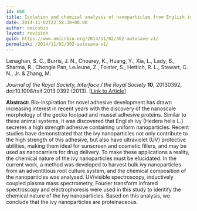 ```yaml
---
id: 660
title: Isolation and chemical analysis of nanoparticles from English ivy (Hedera helix L.)
date: 2014-11-02T22:58:30+00:00
author: omicsbio
layout: revision
guid: https://www.omicsbio.org/2014/11/02/302-autosave-v1/
permalink: /2014/11/02/302-autosave-v1/
---
```

Lenaghan, S. C., Burris, J. N., Chourey, K., Huang, Y., Xia, L., Lady, B., Sharma, R., Chongle Pan, LeJeune, Z., Foister, S., Hettich, R. L., Stewart, C. N., Jr. & Zhang, M.

_Journal of the Royal Society, Interface / the Royal Society_ **10**, 20130392, doi:10.1098/rsif.2013.0392 (2013). [[Link to Article](http://rsif.royalsocietypublishing.org/content/10/87/20130392.long)]

<!--more-->

**Abstract:** Bio-inspiration for novel adhesive development has drawn increasing interest in recent years with the discovery of the nanoscale morphology of the gecko footpad and mussel adhesive proteins. Similar to these animal systems, it was discovered that English ivy (Hedera helix L.) secretes a high strength adhesive containing uniform nanoparticles. Recent studies have demonstrated that the ivy nanoparticles not only contribute to the high strength of this adhesive, but also have ultraviolet (UV) protective abilities, making them ideal for sunscreen and cosmetic fillers, and may be used as nanocarriers for drug delivery. To make these applications a reality, the chemical nature of the ivy nanoparticles must be elucidated. In the current work, a method was developed to harvest bulk ivy nanoparticles from an adventitious root culture system, and the chemical composition of the nanoparticles was analysed. UV/visible spectroscopy, inductively coupled plasma mass spectrometry, Fourier transform infrared spectroscopy and electrophoresis were used in this study to identify the chemical nature of the ivy nanoparticles. Based on this analysis, we conclude that the ivy nanoparticles are proteinaceous.